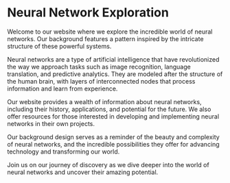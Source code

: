<!--font:Poppins-->

# Neural Network Exploration

Welcome to our website where we explore the incredible world of neural networks. Our background features a pattern inspired by the intricate structure of these powerful systems.

Neural networks are a type of artificial intelligence that have revolutionized the way we approach tasks such as image recognition, language translation, and predictive analytics. They are modeled after the structure of the human brain, with layers of interconnected nodes that process information and learn from experience.

Our website provides a wealth of information about neural networks, including their history, applications, and potential for the future. We also offer resources for those interested in developing and implementing neural networks in their own projects.

Our background design serves as a reminder of the beauty and complexity of neural networks, and the incredible possibilities they offer for advancing technology and transforming our world.

Join us on our journey of discovery as we dive deeper into the world of neural networks and uncover their amazing potential.

<!--

Write me markdown content of website with wallpaper:

"A pattern of interconnected nodes and lines resembling a neural network"

The header of the page should not be copy of the text but rather a real content of the website which is using this wallpaper.


---


# Neural Network Wallpaper

Welcome to our website featuring a stunning wallpaper design inspired by the intricate pattern of interconnected nodes and lines found in neural networks. 

Our wallpaper is perfect for adding a touch of sophistication and modernity to any room. Its unique design will capture the attention of anyone who enters the space, making it a great conversation starter.

Made from high-quality materials, our wallpaper is durable and easy to install. It's also available in a variety of colors to suit your individual style and preferences.

Whether you're looking to update your home or office, our neural network wallpaper is sure to make a statement. Browse our collection today and find the perfect design to elevate your space.


---


Heading should not include word "wallpaper". The website should not be about the wallpaper itself, wallpaper is just a related background, rewrite whole content.


---


# Discover the Intricate Beauty of Neural Networks

Welcome to our website where we explore the fascinating world of neural networks. Our background features a pattern of interconnected nodes and lines that resemble the structure of these complex systems.

Neural networks are a type of artificial intelligence that have revolutionized the way we approach tasks such as image recognition, language translation, and predictive analytics. They are modeled after the structure of the human brain, with layers of interconnected nodes that process information and learn from experience.

On our website, you'll find a wealth of information about neural networks, including their history, applications, and future potential. We also provide resources for those who want to learn more about how to develop and implement neural networks in their own projects.

Our background design is a nod to the intricate beauty of neural networks and serves as a reminder of the power of technology to transform our world. Join us on our journey of discovery and explore the amazing possibilities of neural networks today.


---


Heading is too long, rewrite whole content.


---


# Exploring the Fascinating World of Neural Networks

Welcome to our website where we delve into the complex and fascinating world of neural networks. Our background features a pattern inspired by the intricate structure of these powerful systems.

Neural networks are a type of artificial intelligence modeled after the human brain. They consist of layers of interconnected nodes that process information and learn from experience, making them ideal for tasks such as image recognition, language translation, and predictive analytics.

Our website provides a wealth of information about neural networks, including their history, applications, and potential for the future. We also offer resources for those interested in developing and implementing neural networks in their own projects.

Our background design serves as a reminder of the beauty and complexity of neural networks, and the incredible possibilities they offer for advancing technology and transforming our world.

Join us on our journey of exploration and discovery as we dive deeper into the world of neural networks and uncover their amazing potential.


---


Heading is too long, rewrite whole content.


---


# Discovering the Wonders of Neural Networks

Welcome to our website where we explore the incredible world of neural networks. Our background features a pattern inspired by the intricate structure of these powerful systems.

Neural networks are a type of artificial intelligence that have revolutionized the way we approach tasks such as image recognition, language translation, and predictive analytics. They are modeled after the structure of the human brain, with layers of interconnected nodes that process information and learn from experience.

Our website provides a wealth of information about neural networks, including their history, applications, and potential for the future. We also offer resources for those interested in developing and implementing neural networks in their own projects.

Our background design serves as a reminder of the beauty and complexity of neural networks, and the incredible possibilities they offer for advancing technology and transforming our world.

Join us on our journey of discovery as we dive deeper into the world of neural networks and uncover their amazing potential.


---


Write me a Google font which is best fitting for the website.

Pick from the list:
- IBM Plex Sans
- Montserrat
- Dancing Script
- Poppins
- Open Sans
- Raleway
- Playfair Display
- Alegreya
- Lobster
- Great Vibes
- Roboto
- Lato
- Barlow Condensed
- Futura
- Orbitron
- Exo 2
- Inter


Write just the font name nothing else.


---


Poppins

-->
